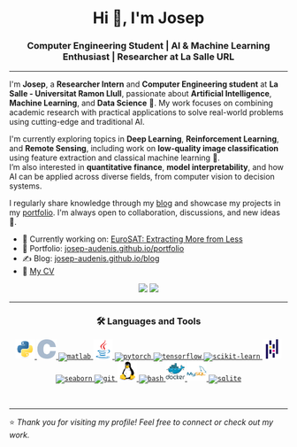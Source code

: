 <h1 align="center">
  Hi 👋, I'm Josep
</h1>
<h3 align="center">
  Computer Engineering Student | AI & Machine Learning Enthusiast | Researcher at La Salle URL
</h3>

---

I'm **Josep**, a **Researcher Intern** and **Computer Engineering student** at **La Salle - Universitat Ramon Llull**, passionate about **Artificial Intelligence**, **Machine Learning**, and **Data Science** 🤖. My work focuses on combining academic research with practical applications to solve real-world problems using cutting-edge and traditional AI.

I'm currently exploring topics in **Deep Learning**, **Reinforcement Learning**, and **Remote Sensing**, including work on **low-quality image classification** using feature extraction and classical machine learning 📡.  
I’m also interested in **quantitative finance**, **model interpretability**, and how AI can be applied across diverse fields, from computer vision to decision systems.

I regularly share knowledge through my [blog](https://josep-audenis.github.io/blog/) and showcase my projects in my [portfolio](https://josep-audenis.github.io/portfolio/). I'm always open to collaboration, discussions, and new ideas 💬.

- 🔭 Currently working on: [EuroSAT: Extracting More from Less](https://github.com/josep-audenis/low-quality-image-classification)  
- 📂 Portfolio: [josep-audenis.github.io/portfolio](https://josep-audenis.github.io/portfolio/)  
- ✍️ Blog: [josep-audenis.github.io/blog](https://josep-audenis.github.io/blog/)  
- 📄 [My CV](https://josep-audenis.github.io/files/CV.pdf)  

<p align="center">
  <a href="https://linkedin.com/in/josep-audenis-46397824b" target="_blank"><img src="https://img.shields.io/badge/linkedin-%230077B5.svg?&style=for-the-badge&logo=linkedin&logoColor=white" height=25></a> 
  <a href="mailto:pepaudenisr@gmail.com" target="_blank"><img src="https://img.shields.io/badge/Gmail-D14836.svg?&style=for-the-badge&logo=gmail&logoColor=white" height=25></a> 
<br>

---

<h3 align="center">🛠️ Languages and Tools</h3>

<p align="center"> 
    <!-- Languages -->
    <a href="https://www.python.org/" target="_blank"> 
        <code><img src="https://raw.githubusercontent.com/devicons/devicon/master/icons/python/python-original.svg" alt="python" width="35" height="35"/></code> 
    </a> 
    <a href="https://www.cprogramming.com/" target="_blank"> 
        <code><img src="https://raw.githubusercontent.com/devicons/devicon/master/icons/c/c-original.svg" alt="c" width="35" height="35"/></code> 
    </a> 
    <a href="https://www.mathworks.com/" target="_blank"> 
        <code><img src="https://upload.wikimedia.org/wikipedia/commons/2/21/Matlab_Logo.png" alt="matlab" width="35" height="35"/></code> 
    </a> 
    <a href="https://www.java.com/" target="_blank"> 
        <code><img src="https://raw.githubusercontent.com/devicons/devicon/master/icons/java/java-original.svg" alt="java" width="35" height="35"/></code> 
    </a> 
    <!-- AI & Data Science -->
    <a href="https://pytorch.org/" target="_blank"> 
        <code><img src="https://www.vectorlogo.zone/logos/pytorch/pytorch-icon.svg" alt="pytorch" width="35" height="35"/></code> 
    </a> 
    <a href="https://www.tensorflow.org/" target="_blank"> 
        <code><img src="https://www.vectorlogo.zone/logos/tensorflow/tensorflow-icon.svg" alt="tensorflow" width="35" height="35"/></code> 
    </a> 
    <a href="https://scikit-learn.org/" target="_blank"> 
        <code><img src="https://upload.wikimedia.org/wikipedia/commons/0/05/Scikit_learn_logo_small.svg" alt="scikit-learn" width="35" height="35"/></code> 
    </a> 
    <a href="https://pandas.pydata.org/" target="_blank"> 
        <code><img src="https://raw.githubusercontent.com/devicons/devicon/master/icons/pandas/pandas-original.svg" alt="pandas" width="35" height="35"/></code> 
    </a> 
    <a href="https://seaborn.pydata.org/" target="_blank"> 
        <code><img src="https://seaborn.pydata.org/_images/logo-mark-lightbg.svg" alt="seaborn" width="35" height="35"/></code> 
    </a>
    <!-- Tools & Platforms -->
    <a href="https://git-scm.com/" target="_blank"> 
        <code><img src="https://www.vectorlogo.zone/logos/git-scm/git-scm-icon.svg" alt="git" width="35" height="35"/></code> 
    </a> 
    <a href="https://www.linux.org/" target="_blank"> 
        <code><img src="https://raw.githubusercontent.com/devicons/devicon/master/icons/linux/linux-original.svg" alt="linux" width="35" height="35"/></code> 
    </a> 
    <a href="https://www.gnu.org/software/bash/" target="_blank"> 
        <code><img src="https://www.vectorlogo.zone/logos/gnu_bash/gnu_bash-icon.svg" alt="bash" width="35" height="35"/></code> 
    </a> 
    <a href="https://www.docker.com/" target="_blank"> 
        <code><img src="https://raw.githubusercontent.com/devicons/devicon/master/icons/docker/docker-original-wordmark.svg" alt="docker" width="35" height="35"/></code> 
    </a>
    <!-- Databases -->
    <a href="https://www.mysql.com/" target="_blank"> 
        <code><img src="https://raw.githubusercontent.com/devicons/devicon/master/icons/mysql/mysql-original-wordmark.svg" alt="mysql" width="35" height="35"/></code> 
    </a> 
    <a href="https://www.sqlite.org/" target="_blank"> 
        <code><img src="https://www.vectorlogo.zone/logos/sqlite/sqlite-icon.svg" alt="sqlite" width="35" height="35"/></code> 
    </a>
</p>
<br>

---


⭐ *Thank you for visiting my profile! Feel free to connect or check out my work.*

